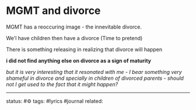 # MGMT and divorce

MGMT has a reoccuring image - the innevitable divorce. 

We'l have children then have a divorce (Time to pretend)

There is something releasing in realizing that divorce will happen

**i did not find anything else on divorce as a sign of maturity**

*but it is very interesting that it resonated with me - I bear something very shameful in divorce and specially in children of divorced parents - should not I get used to the fact that it might happen?*

---
status: #⚙️ 
tags: #lyrics #journal 
related: 

